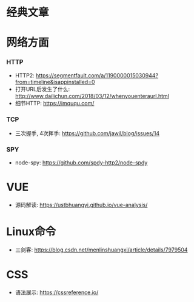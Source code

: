 # 经典文章

# 网络方面

### HTTP

- HTTP2: https://segmentfault.com/a/1190000015030944?from=timeline&isappinstalled=0
- 打开URL后发生了什么: http://www.dailichun.com/2018/03/12/whenyouenteraurl.html
- 细节HTTP: https://imququ.com/

### TCP

- 三次握手, 4次挥手: https://github.com/jawil/blog/issues/14

### SPY

- node-spy: https://github.com/spdy-http2/node-spdy

# VUE

- 源码解读: https://ustbhuangyi.github.io/vue-analysis/

# Linux命令

- 三剑客: https://blog.csdn.net/menlinshuangxi/article/details/7979504

# CSS

- 语法展示: https://cssreference.io/